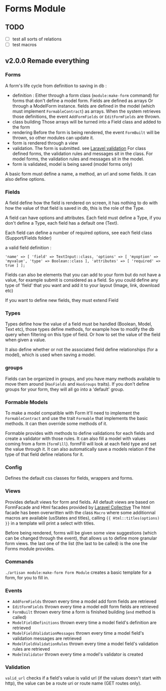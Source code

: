 # Forms Module

## TODO
- [ ] test all sorts of relations
- [ ] test macros

## v2.0.0 Remade everything

### Forms
A form's life cycle from definition to saving in db :
- definition :
	Either through a form class (`module:make-form` command) for forms that don't define a model form. Fields are defined as arrays
	Or through a ModelForm instance. fields are defined in the model (which must implement `FormableContract`) as arrays. When the system retrieves those definitions, the event `AddFormFields` or `EditFormFields` are thrown.
- class building
	Those arrays will be turned into a Field class and added to the form
- rendering
	Before the form is being rendered, the event `FormBuilt` will be thrown, so other modules can update it.
- form is rendered through a view
- validation. The form is submitted. see [Laravel validation](https://laravel.com/docs/5.7/validation)
	For class defined forms, the validation rules and messages sit in the class.
	For model forms, the validation rules and messages sit in the model.
- form is validated, model is being saved (model forms only)

A basic form must define a name, a method, an url and some fields. It can also define options.

### Fields
A field define how the field is rendered on screen, it has nothing to do with how the value of that field is saved in db, this is the role of the Type.

A field can have options and attributes. Each field must define a Type, if you don't define a Type, each field has a default one (Text).

Each field can define a number of required options, see each field class (Support/Fields folder)

a valid field definition :

`'name' => [
	'field' => TextInput::class,
	'options' => [
		'myoption' => 'myvalue',
		'type' => Boolean::class
	],
	'attributes' => [
		'required' => true
	]
];`

Fields can also be elements that you can add to your form but do not have a value, for example submit is considered as a field.
So you could define any type of 'field' that you want and add it to your layout (Image, link, download etc)

If you want to define new fields, they must extend Field

### Types 
Types define how the value of a field must be handled (Boolean, Model, Text etc), those types define methods, for example how to modify the db query when filtering on this type of field. Or how to set the value of the field when given a value.

It also define whether or not the associated field define relationships (for a model), which is used when saving a model.

### groups
Fields can be organized in groups, and you have many methods available to move them around (`HasFields` and `HasGroups` traits). If you don't define groups for your form, they will all go into a 'default' group.

### Formable Models
To make a model compatible with Form it'll need to implement the `FormableContract` and use the trait `Formable` that implements the basic methods. It can then override some methods of it.

Formable provides with methods to define validations for each fields and create a validator with those rules. It can also fill a model with values coming from a form (`formFill`). formFill will look at each field type and set the value through it. It can also automatically save a models relation if the type of that field define relations for it.

### Config
Defines the default css classes for fields, wrappers and forms.

### Views
Provides default views for form and fields.
All default views are based on FormFacade and Html facades provided by [Laravel Collective](https://github.com/LaravelCollective/docs/blob/5.6/html.md)
The html facade has been overwritten with the class `Macro` where some additionnal macros are available (usStates and titles), calling `{{ Html::titles(options) }}` in a template will print a select with titles.

Before being rendered, forms will be given some view suggestions (which can be changed through the event), that allows us to define more granular form views. the last one of the list (the last to be called) is the one the Forms module provides.

### Commands
`./artisan module:make-form Form Module` creates a basic template for a form, for you to fill in.

### Events
- `AddFormFields` thrown every time a model add form fields are retrieved
- `EditFormFields` thrown every time a model edit form fields are retrieved
- `FormBuilt` thrown every time a form is finished building (`end` method is called)
- `ModelFieldDefinitions` thrown every time a model field's definition are retrieved
- `ModelFieldValidationMessages` thrown every time a model field's validation messages are retrieved
- `ModelFieldValidationRules` thrown every time a model field's validation rules are retrieved
- `ModelValidator` thrown every time a model's validator is created

### Validation
`valid_url` checks if a field's value is valid url (if the values doesn't start with http), the value can be a route uri or route name (GET routes only).